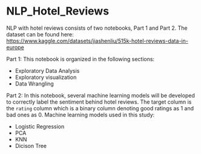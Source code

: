 # NLP_Hotel_Reviews

NLP with hotel reviews consists of two notebooks, Part 1 and Part 2.
The dataset can be found here: https://www.kaggle.com/datasets/jiashenliu/515k-hotel-reviews-data-in-europe

Part 1:
This notebook is organized in the following sections:
- Exploratory Data Analysis
- Exploratory visualization
- Data Wrangling

Part 2:
In this notebook, several machine learning models will be developed to correctly label the sentiment behind hotel reviews.
The target column is the `rating` column which is a binary column denoting good ratings as 1 and bad ones as 0.
Machine learning models used in this study:
 - Logistic Regression
 - PCA
 - KNN
 - Dicison Tree
